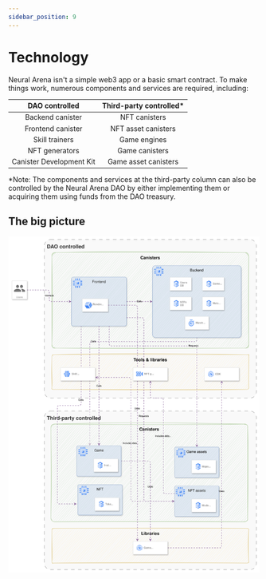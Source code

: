 ```yaml
---
sidebar_position: 9
---
```


# Technology

Neural Arena isn't a simple web3 app or a basic smart contract. To make things work, numerous components and services are required, including:

|DAO controlled|Third-party controlled*|
|:--:|:--:|
|Backend canister|NFT canisters|
|Frontend canister|NFT asset canisters|
|Skill trainers|Game engines|
|NFT generators|Game canisters|
|Canister Development Kit|Game asset canisters|

*Note: The components and services at the third-party column can also be controlled by the Neural Arena DAO by either implementing them or acquiring them using funds from the DAO treasury.

## The big picture

![Logo](./img/architecture.svg)